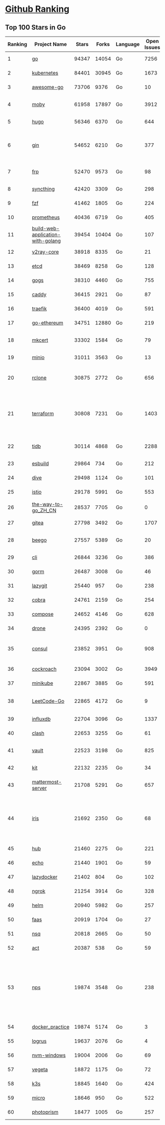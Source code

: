 [Github Ranking](../README.md)
==========

## Top 100 Stars in Go

| Ranking | Project Name | Stars | Forks | Language | Open Issues | Description | Last Commit |
| ------- | ------------ | ----- | ----- | -------- | ----------- | ----------- | ----------- |
| 1 | [go](https://github.com/golang/go) | 94347 | 14054 | Go | 7256 | The Go programming language | 2022-01-13T00:55:03Z |
| 2 | [kubernetes](https://github.com/kubernetes/kubernetes) | 84401 | 30945 | Go | 1673 | Production-Grade Container Scheduling and Management | 2022-01-13T04:59:49Z |
| 3 | [awesome-go](https://github.com/avelino/awesome-go) | 73706 | 9376 | Go | 10 | A curated list of awesome Go frameworks, libraries and software | 2022-01-10T15:09:41Z |
| 4 | [moby](https://github.com/moby/moby) | 61958 | 17897 | Go | 3912 | Moby Project - a collaborative project for the container ecosystem to assemble container-based systems | 2022-01-13T01:50:10Z |
| 5 | [hugo](https://github.com/gohugoio/hugo) | 56346 | 6370 | Go | 644 | The world’s fastest framework for building websites. | 2022-01-12T23:13:58Z |
| 6 | [gin](https://github.com/gin-gonic/gin) | 54652 | 6210 | Go | 377 | Gin is a HTTP web framework written in Go (Golang). It features a Martini-like API with much better performance -- up to 40 times faster. If you need smashing performance, get yourself some Gin. | 2022-01-12T14:12:33Z |
| 7 | [frp](https://github.com/fatedier/frp) | 52470 | 9573 | Go | 98 | A fast reverse proxy to help you expose a local server behind a NAT or firewall to the internet. | 2022-01-12T17:11:53Z |
| 8 | [syncthing](https://github.com/syncthing/syncthing) | 42420 | 3309 | Go | 298 | Open Source Continuous File Synchronization | 2022-01-12T20:56:39Z |
| 9 | [fzf](https://github.com/junegunn/fzf) | 41462 | 1805 | Go | 224 | :cherry_blossom: A command-line fuzzy finder | 2022-01-11T14:08:56Z |
| 10 | [prometheus](https://github.com/prometheus/prometheus) | 40436 | 6719 | Go | 405 | The Prometheus monitoring system and time series database. | 2022-01-12T23:55:58Z |
| 11 | [build-web-application-with-golang](https://github.com/astaxie/build-web-application-with-golang) | 39454 | 10404 | Go | 107 | A golang ebook intro how to build a web with golang | 2022-01-01T23:27:08Z |
| 12 | [v2ray-core](https://github.com/v2ray/v2ray-core) | 38918 | 8335 | Go | 21 | A platform for building proxies to bypass network restrictions. | 2022-01-13T02:22:35Z |
| 13 | [etcd](https://github.com/etcd-io/etcd) | 38469 | 8258 | Go | 128 | Distributed reliable key-value store for the most critical data of a distributed system | 2022-01-13T02:56:30Z |
| 14 | [gogs](https://github.com/gogs/gogs) | 38310 | 4460 | Go | 755 | Gogs is a painless self-hosted Git service | 2022-01-13T03:29:50Z |
| 15 | [caddy](https://github.com/caddyserver/caddy) | 36415 | 2921 | Go | 87 | Fast, multi-platform web server with automatic HTTPS | 2022-01-13T01:02:18Z |
| 16 | [traefik](https://github.com/traefik/traefik) | 36400 | 4019 | Go | 591 | The Cloud Native Application Proxy | 2022-01-12T15:40:53Z |
| 17 | [go-ethereum](https://github.com/ethereum/go-ethereum) | 34751 | 12880 | Go | 219 | Official Go implementation of the Ethereum protocol | 2022-01-12T19:21:27Z |
| 18 | [mkcert](https://github.com/FiloSottile/mkcert) | 33302 | 1584 | Go | 79 | A simple zero-config tool to make locally trusted development certificates with any names you'd like. | 2022-01-05T11:05:08Z |
| 19 | [minio](https://github.com/minio/minio) | 31011 | 3563 | Go | 13 | High Performance, Kubernetes Native Object Storage | 2022-01-13T03:08:46Z |
| 20 | [rclone](https://github.com/rclone/rclone) | 30875 | 2772 | Go | 656 | "rsync for cloud storage" - Google Drive, S3, Dropbox, Backblaze B2, One Drive, Swift, Hubic, Wasabi, Google Cloud Storage, Yandex Files | 2022-01-12T20:33:51Z |
| 21 | [terraform](https://github.com/hashicorp/terraform) | 30808 | 7231 | Go | 1403 | Terraform enables you to safely and predictably create, change, and improve infrastructure. It is an open source tool that codifies APIs into declarative configuration files that can be shared amongst team members, treated as code, edited, reviewed, and versioned. | 2022-01-13T00:08:16Z |
| 22 | [tidb](https://github.com/pingcap/tidb) | 30114 | 4868 | Go | 2288 | TiDB is an open source distributed HTAP database compatible with the MySQL protocol  | 2022-01-13T03:36:19Z |
| 23 | [esbuild](https://github.com/evanw/esbuild) | 29864 | 734 | Go | 212 | An extremely fast JavaScript and CSS bundler and minifier | 2022-01-09T00:11:48Z |
| 24 | [dive](https://github.com/wagoodman/dive) | 29498 | 1124 | Go | 101 | A tool for exploring each layer in a docker image | 2022-01-08T22:28:08Z |
| 25 | [istio](https://github.com/istio/istio) | 29178 | 5991 | Go | 553 | Connect, secure, control, and observe services. | 2022-01-13T04:26:05Z |
| 26 | [the-way-to-go_ZH_CN](https://github.com/unknwon/the-way-to-go_ZH_CN) | 28537 | 7705 | Go | 0 | 《The Way to Go》中文译本，中文正式名《Go 入门指南》 | 2022-01-13T02:31:49Z |
| 27 | [gitea](https://github.com/go-gitea/gitea) | 27798 | 3492 | Go | 1707 | Git with a cup of tea, painless self-hosted git service | 2022-01-13T03:25:03Z |
| 28 | [beego](https://github.com/beego/beego) | 27557 | 5389 | Go | 20 | beego is an open-source, high-performance web framework for the Go programming language. | 2022-01-11T06:06:43Z |
| 29 | [cli](https://github.com/cli/cli) | 26844 | 3236 | Go | 386 | GitHub’s official command line tool | 2022-01-12T22:53:54Z |
| 30 | [gorm](https://github.com/go-gorm/gorm) | 26487 | 3008 | Go | 46 | The fantastic ORM library for Golang, aims to be developer friendly | 2022-01-12T05:13:00Z |
| 31 | [lazygit](https://github.com/jesseduffield/lazygit) | 25440 | 957 | Go | 238 | simple terminal UI for git commands | 2022-01-12T12:03:20Z |
| 32 | [cobra](https://github.com/spf13/cobra) | 24761 | 2159 | Go | 254 | A Commander for modern Go CLI interactions | 2022-01-12T07:23:28Z |
| 33 | [compose](https://github.com/docker/compose) | 24652 | 4146 | Go | 628 | Define and run multi-container applications with Docker | 2022-01-11T17:45:14Z |
| 34 | [drone](https://github.com/harness/drone) | 24395 | 2392 | Go | 0 | Drone is a Container-Native, Continuous Delivery Platform | 2022-01-11T11:59:46Z |
| 35 | [consul](https://github.com/hashicorp/consul) | 23852 | 3951 | Go | 908 | Consul is a distributed, highly available, and data center aware solution to connect and configure applications across dynamic, distributed infrastructure. | 2022-01-13T04:31:06Z |
| 36 | [cockroach](https://github.com/cockroachdb/cockroach) | 23094 | 3002 | Go | 3949 | CockroachDB - the open source, cloud-native distributed SQL database. | 2022-01-13T04:59:37Z |
| 37 | [minikube](https://github.com/kubernetes/minikube) | 22867 | 3885 | Go | 591 | Run Kubernetes locally | 2022-01-13T04:35:14Z |
| 38 | [LeetCode-Go](https://github.com/halfrost/LeetCode-Go) | 22865 | 4172 | Go | 9 | ✅ Solutions to LeetCode by Go, 100% test coverage, runtime beats 100% / LeetCode 题解 | 2022-01-12T09:52:16Z |
| 39 | [influxdb](https://github.com/influxdata/influxdb) | 22704 | 3096 | Go | 1337 | Scalable datastore for metrics, events, and real-time analytics | 2022-01-13T01:47:07Z |
| 40 | [clash](https://github.com/Dreamacro/clash) | 22653 | 3255 | Go | 61 | A rule-based tunnel in Go. | 2022-01-12T15:04:39Z |
| 41 | [vault](https://github.com/hashicorp/vault) | 22523 | 3198 | Go | 825 | A tool for secrets management, encryption as a service, and privileged access management | 2022-01-13T01:42:09Z |
| 42 | [kit](https://github.com/go-kit/kit) | 22132 | 2235 | Go | 34 | A standard library for microservices. | 2022-01-11T14:59:24Z |
| 43 | [mattermost-server](https://github.com/mattermost/mattermost-server) | 21708 | 5291 | Go | 657 | Mattermost is an open source platform for secure collaboration across the entire software development lifecycle. | 2022-01-12T19:40:41Z |
| 44 | [iris](https://github.com/kataras/iris) | 21692 | 2350 | Go | 68 | The fastest HTTP/2 Go Web Framework. AWS Lambda, gRPC, MVC, Unique Router, Websockets, Sessions, Test suite, Dependency Injection and more. A true successor of expressjs and laravel \| 谢谢 https://github.com/kataras/iris/issues/1329 \| | 2022-01-08T17:54:34Z |
| 45 | [hub](https://github.com/github/hub) | 21460 | 2275 | Go | 221 | A command-line tool that makes git easier to use with GitHub. | 2022-01-11T10:29:08Z |
| 46 | [echo](https://github.com/labstack/echo) | 21440 | 1901 | Go | 59 | High performance, minimalist Go web framework | 2022-01-12T01:21:08Z |
| 47 | [lazydocker](https://github.com/jesseduffield/lazydocker) | 21402 | 804 | Go | 102 | The lazier way to manage everything docker | 2022-01-12T17:09:54Z |
| 48 | [ngrok](https://github.com/inconshreveable/ngrok) | 21254 | 3914 | Go | 328 | Introspected tunnels to localhost | 2021-12-16T15:44:31Z |
| 49 | [helm](https://github.com/helm/helm) | 20940 | 5982 | Go | 257 | The Kubernetes Package Manager | 2022-01-13T03:51:52Z |
| 50 | [faas](https://github.com/openfaas/faas) | 20919 | 1704 | Go | 27 | OpenFaaS - Serverless Functions Made Simple | 2021-12-20T09:58:35Z |
| 51 | [nsq](https://github.com/nsqio/nsq) | 20818 | 2665 | Go | 50 | A realtime distributed messaging platform | 2022-01-06T05:16:54Z |
| 52 | [act](https://github.com/nektos/act) | 20387 | 538 | Go | 59 | Run your GitHub Actions locally 🚀 | 2022-01-10T02:07:17Z |
| 53 | [nps](https://github.com/ehang-io/nps) | 19874 | 3548 | Go | 238 | 一款轻量级、高性能、功能强大的内网穿透代理服务器。支持tcp、udp、socks5、http等几乎所有流量转发，可用来访问内网网站、本地支付接口调试、ssh访问、远程桌面，内网dns解析、内网socks5代理等等……，并带有功能强大的web管理端。a lightweight, high-performance, powerful intranet penetration proxy server, with a powerful web management terminal. | 2022-01-02T16:56:12Z |
| 54 | [docker_practice](https://github.com/yeasy/docker_practice) | 19874 | 5174 | Go | 3 | Learn and understand Docker technologies, with real DevOps practice! | 2022-01-04T03:01:18Z |
| 55 | [logrus](https://github.com/sirupsen/logrus) | 19637 | 2076 | Go | 4 | Structured, pluggable logging for Go. | 2022-01-12T23:45:11Z |
| 56 | [nvm-windows](https://github.com/coreybutler/nvm-windows) | 19004 | 2006 | Go | 69 | A node.js version management utility for Windows. Ironically written in Go. | 2021-12-29T19:49:08Z |
| 57 | [vegeta](https://github.com/tsenart/vegeta) | 18872 | 1175 | Go | 72 | HTTP load testing tool and library. It's over 9000! | 2021-09-23T13:14:57Z |
| 58 | [k3s](https://github.com/k3s-io/k3s) | 18845 | 1640 | Go | 424 | Lightweight Kubernetes | 2022-01-12T23:18:49Z |
| 59 | [micro](https://github.com/zyedidia/micro) | 18646 | 950 | Go | 522 | A modern and intuitive terminal-based text editor | 2022-01-09T03:51:20Z |
| 60 | [photoprism](https://github.com/photoprism/photoprism) | 18477 | 1005 | Go | 257 | Photos App powered by Go and Google TensorFlow 🌈 🎄 | 2022-01-12T20:23:25Z |

